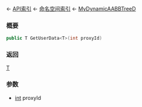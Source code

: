 ← [API索引](Api-Index) ← [命名空间索引](Namespace-Index) ← [MyDynamicAABBTreeD](VRageMath.MyDynamicAABBTreeD)

### 概要

```csharp
public T GetUserData<T>(int proxyId)
```

### 返回

[T]()

### 参数

* [int](https://docs.microsoft.com/en-us/dotnet/api/System.Int32?view=netframework-4.6) proxyId
